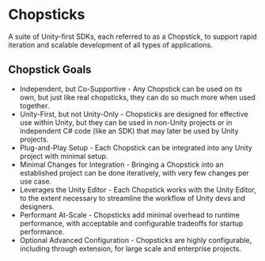 # Chopsticks
A suite of Unity-first SDKs, each referred to as a Chopstick, to support rapid iteration and scalable development of all types of applications.

## Chopstick Goals
- Independent, but Co-Supportive - Any Chopstick can be used on its own, but just like real chopsticks, they can do so much more when used together.
- Unity-First, but not Unity-Only - Chopsticks are designed for effective use within Unity, but they can be used in non-Unity projects or in independent C# code (like an SDK) that may later be used by Unity projects.
- Plug-and-Play Setup - Each Chopstick can be integrated into any Unity project with minimal setup.
- Minimal Changes for Integration - Bringing a Chopstick into an established project can be done iteratively, with very few changes per use case.
- Leverages the Unity Editor - Each Chopstick works with the Unity Editor, to the extent necessary to streamline the workflow of Unity devs and designers.
- Performant At-Scale - Chopsticks add minimal overhead to runtime performance, with acceptable and configurable tradeoffs for startup performance.
- Optional Advanced Configuration - Chopsticks are highly configurable, including through extension, for large scale and enterprise projects.
